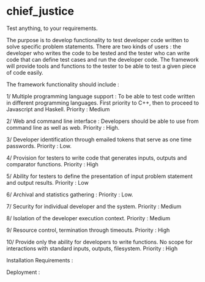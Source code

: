 chief_justice
=============

Test anything, to your requirements.

The purpose is to develop functionality to test developer code written to solve specific problem statements. There are two kinds of users : the developer who writes the code to be tested and the tester who can write code that can define test cases and run the developer code. The framework will provide tools and functions to the tester to be able to test a given piece of code easily.

The framework functionality should include :

1/ Multiple programming language support : To be able to test code written in different programming languages. First priority to C++, then to proceed to Javascript and Haskell. Priority : Medium

2/ Web and command line interface : Developers should be able to use from command line as well as web. Priority : High.

3/ Developer identification through emailed tokens that serve as one time passwords. Priority : Low.

4/ Provision for testers to write code that generates inputs, outputs and comparator functions. Priority : High

5/ Ability for testers to define the presentation of input problem statement and output results. Priority : Low

6/ Archival and statistics gathering : Priority : Low.

7/ Security for individual developer and the system. Priority : Medium

8/ Isolation of the developer execution context. Priority : Medium

9/ Resource control, termination through timeouts. Priority : High

10/ Provide only the ability for developers to write functions. No scope for interactions with standard inputs, outputs, filesystem. Priority : High


Installation Requirements :


Deployment :



